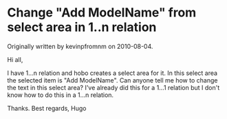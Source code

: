 # Change "Add ModelName" from select area in 1..n relation

Originally written by kevinpfromnm on 2010-08-04.

Hi all,

I have 1...n relation and hobo creates a select area for it. In this
select area the selected item is "Add ModelName".
Can anyone tell me how to change the text in this select area?
I've already did this for a 1...1 relation but I don't know how to do
this in a 1...n relation.

Thanks.
Best regards,
Hugo 